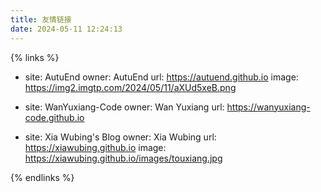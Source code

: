 ```yaml
---
title: 友情链接
date: 2024-05-11 12:24:13
---
```


{% links %}

- site: AutuEnd
  owner: AutuEnd
  url: https://autuend.github.io
  image: https://img2.imgtp.com/2024/05/11/aXUd5xeB.png

- site: WanYuxiang-Code
  owner: Wan Yuxiang
  url: https://wanyuxiang-code.github.io

- site: Xia Wubing's Blog
  owner: Xia Wubing
  url: https://xiawubing.github.io
  image: https://xiawubing.github.io/images/touxiang.jpg

{% endlinks %}
